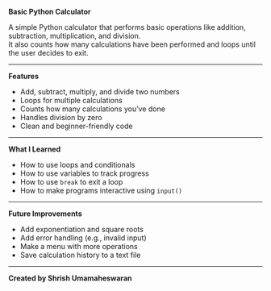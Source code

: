 **Basic Python Calculator**

A simple Python calculator that performs basic operations like addition, subtraction, multiplication, and division.  
It also counts how many calculations have been performed and loops until the user decides to exit.

---

**Features**
- Add, subtract, multiply, and divide two numbers  
- Loops for multiple calculations  
- Counts how many calculations you’ve done  
- Handles division by zero  
- Clean and beginner-friendly code  

---

**What I Learned**
- How to use loops and conditionals  
- How to use variables to track progress  
- How to use `break` to exit a loop  
- How to make programs interactive using `input()`  

---

**Future Improvements**
- Add exponentiation and square roots  
- Add error handling (e.g., invalid input)  
- Make a menu with more operations  
- Save calculation history to a text file  

---

**Created by Shrish Umamaheswaran**
